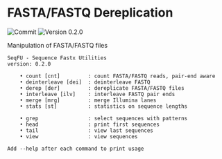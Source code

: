 # FASTA/FASTQ Dereplication

![Commit](https://img.shields.io/github/last-commit/telatin/nim-stuff)
![Version 0.2.0](https://img.shields.io/badge/version-0.2.0-blue)

Manipulation of FASTA/FASTQ files

```
SeqFU - Sequence Fastx Utilities
version: 0.2.0

	• count [cnt]         : count FASTA/FASTQ reads, pair-end aware
	• deinterleave [dei]  : deinterleave FASTQ
	• derep [der]         : dereplicate FASTA/FASTQ files
	• interleave [ilv]    : interleave FASTQ pair ends
	• merge [mrg]         : merge Illumina lanes
	• stats [st]          : statistics on sequence lengths

	• grep                : select sequences with patterns
	• head                : print first sequences
	• tail                : view last sequences
	• view                : view sequences

Add --help after each command to print usage

```

